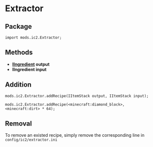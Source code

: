 # Extractor

## Package
`import mods.ic2.Extractor;`

## Methods
- **[IIngredient](/Vanilla/Variable_Types/IIngredient/) output**
- **IIngredient input**

## Addition

```
mods.ic2.Extractor.addRecipe(IItemStack output, IItemStack input);

mods.ic2.Extractor.addRecipe(<minecraft:diamond_block>, <minecraft:dirt> * 64);
```

## Removal

To remove an existed recipe, simply remove the corresponding line in `config/ic2/extractor.ini`
